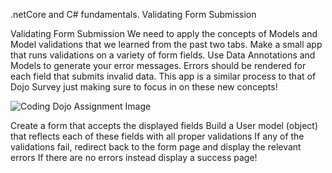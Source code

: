   
.netCore and C# fundamentals. Validating Form Submission 

Validating Form Submission
We need to apply the concepts of Models and Model validations that we learned from the past two tabs. Make a small app that runs validations on a variety of form fields. Use Data Annotations and Models to generate your error messages. Errors should be rendered for each field that submits invalid data. This app is a similar process to that of Dojo Survey just making sure to focus in on these new concepts!

<img src="https://s3.amazonaws.com/General_V88/boomyeah2015/codingdojo/curriculum/content/chapter/ValidatingFormSubmission.png" alt="Coding Dojo Assignment Image">

Create a form that accepts the displayed fields
Build a User model (object) that reflects each of these fields with all proper validations
If any of the validations fail, redirect back to the form page and display the relevant errors
If there are no errors instead display a success page!
